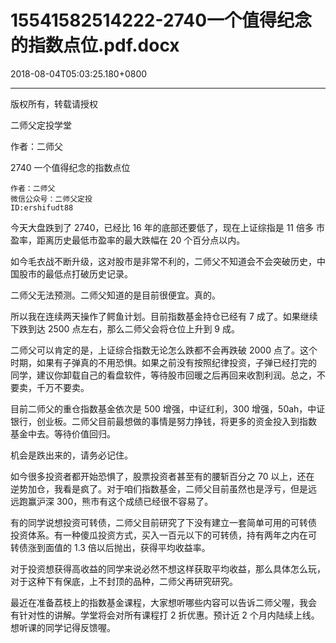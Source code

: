 # 15541582514222-2740一个值得纪念的指数点位.pdf.docx

2018-08-04T05:03:25.180+0800

----

版权所有，转载请授权

二师父定投学堂

作者：二师父

2740 一个值得纪念的指数点位 

	作者：二师父   
	微信公众号：二师父定投   
	ID:ershifudt88   
今天大盘跌到了 2740，已经比 16 年的底部还要低了，现在上证综指是 11 倍多 市盈率，距离历史最低市盈率的最大跌幅在 20 个百分点以内。 

如今毛衣战不断升级，这对股市是非常不利的，二师父不知道会不会突破历史，中国股市的最低点打破历史记录。 

二师父无法预测。二师父知道的是目前很便宜。真的。 

所以我在连续两天操作了鳄鱼计划。目前指数基金持仓已经有 7 成了。如果继续 下跌到达 2500 点左右，那么二师父会将仓位上升到 9 成。 

二师父可以肯定的是，上证综合指数无论怎么跌都不会再跌破 2000 点了。这个 时期，如果有子弹真的不用恐惧。如果之前没有按照纪律投资，子弹已经打完的 同学，建议你卸载自己的看盘软件，等待股市回暖之后再回来收割利润。总之，不要卖，千万不要卖。 

目前二师父的重仓指数基金依次是 500 增强，中证红利，300 增强，50ah，中证 银行，创业板。二师父目前最想做的事情是努力挣钱，将更多的资金投入到指数 基金中去。等待价值回归。 

机会是跌出来的，请务必记住。 

如今很多投资者都开始恐惧了，股票投资者甚至有的腰斩百分之 70 以上，还在 逆势加仓，我看是疯了。对于咱们指数基金，二师父目前虽然也是浮亏，但是远 远跑赢沪深 300，熊市有这个成绩已经很不容易了。 

有的同学说想投资可转债，二师父目前研究了下没有建立一套简单可用的可转债 投资体系。有一种傻瓜投资方式，买入一百元以下的可转债，持有两年之内在可 转债涨到面值的 1\.3 倍以后抛出，获得平均收益率。 

对于投资想获得高收益的同学来说必然不想这样获取平均收益，那么具体怎么玩，对于这种下有保底，上不封顶的品种，二师父再研究研究。 

最近在准备荔枝上的指数基金课程，大家想听哪些内容可以告诉二师父喔，我会 有针对性的讲解。学堂将会对所有课程打 2 折优惠。预计近 2 个月内陆续上线。想听课的同学记得反馈喔。 

